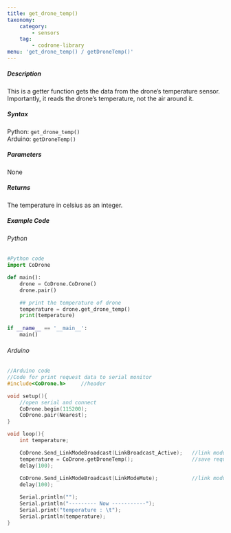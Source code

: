 ```yaml
---
title: get_drone_temp()
taxonomy:
    category:
        - sensors
    tag:
        - codrone-library
menu: 'get_drone_temp() / getDroneTemp()'
---
```


##### Description

This is a getter function gets the data from the drone’s temperature sensor.<br/>Importantly, it reads the drone’s temperature, not the air around it.

##### Syntax
Python: ```get_drone_temp()```<br />
Arduino: ```getDroneTemp()```

##### Parameters

None

##### Returns

The temperature in celsius as an integer.

##### Example Code
###### Python
```python
#Python code
import CoDrone

def main():
	drone = CoDrone.CoDrone()
	drone.pair()

	## print the temperature of drone
	temperature = drone.get_drone_temp()
	print(temperature)
	
if __name__ == '__main__':
	main()

```
###### Arduino
```c
//Arduino code
//Code for print request data to serial monitor
#include<CoDrone.h>		//header

void setup(){
	//open serial and connect
	CoDrone.begin(115200);
	CoDrone.pair(Nearest);		
}

void loop(){
	int temperature;

	CoDrone.Send_LinkModeBroadcast(LinkBroadcast_Active);	//link module mode change => Active
	temperature = CoDrone.getDroneTemp();					//save request data
	delay(100);
	    
	CoDrone.Send_LinkModeBroadcast(LinkModeMute);       	//link module mode change => Mute
	delay(100);

	Serial.println("");
	Serial.println("--------- Now -----------");
	Serial.print("temperature : \t");
	Serial.println(temperature);	
}

```